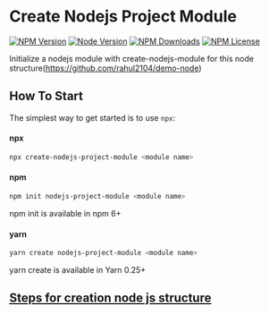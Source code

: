 Create Nodejs Project Module
=====================

[![NPM Version][npm-image]][npm-url]
[![Node Version][node-image]][node-url]
[![NPM Downloads][downloads-image]][downloads-url]
[![NPM License][npm-license]][npm-url]
  
Initialize a nodejs module with create-nodejs-module for this node structure(https://github.com/rahul2104/demo-node)

How To Start
---------------

The simplest way to get started is to use `npx`:

#### npx
```bash
npx create-nodejs-project-module <module name>
```

#### npm
```bash
npm init nodejs-project-module <module name>
```
npm init <initializer> is available in npm 6+


#### yarn
```bash
yarn create nodejs-project-module <module name>
```
yarn create is available in Yarn 0.25+

## <a href="https://www.npmjs.com/package/create-nodejs-structure">Steps for creation node js structure</a>

[npm-image]: https://img.shields.io/npm/v/create-nodejs-project-module
[npm-url]: https://www.npmjs.com/package/create-nodejs-project-module
[node-image]: https://img.shields.io/node/v/create-nodejs-project-module
[node-url]: https://www.npmjs.com/package/create-nodejs-project-module
[downloads-image]: https://img.shields.io/npm/dm/create-nodejs-project-module.svg
[downloads-url]: https://github.com/rahul2104/demo-node
[npm-license]:https://img.shields.io/npm/l/create-nodejs-project-module